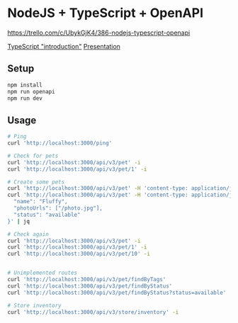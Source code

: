 # NodeJS + TypeScript + OpenAPI

https://trello.com/c/UbykGjK4/386-nodejs-typescript-openapi

[TypeScript "introduction"](./src/1_introduction.ts)
[Presentation](./presentation.md)

## Setup

```sh
npm install
npm run openapi
npm run dev
```

## Usage

```sh
# Ping
curl 'http://localhost:3000/ping'
```

```sh
# Check for pets
curl 'http://localhost:3000/api/v3/pet' -i
curl 'http://localhost:3000/api/v3/pet/1' -i

# Create some pets
curl 'http://localhost:3000/api/v3/pet' -H 'content-type: application/json' -d '{}' | jq
curl 'http://localhost:3000/api/v3/pet' -H 'content-type: application/json' -d '{
  "name": "Fluffy",
  "photoUrls": ["/photo.jpg"],
  "status": "available"
}' | jq

# Check again
curl 'http://localhost:3000/api/v3/pet' -i
curl 'http://localhost:3000/api/v3/pet/1' -i
curl 'http://localhost:3000/api/v3/pet/10' -i


# Unimplemented routes
curl 'http://localhost:3000/api/v3/pet/findByTags'
curl 'http://localhost:3000/api/v3/pet/findByStatus'
curl 'http://localhost:3000/api/v3/pet/findByStatus?status=available'

```

```sh
# Store inventory
curl 'http://localhost:3000/api/v3/store/inventory' -i
```
